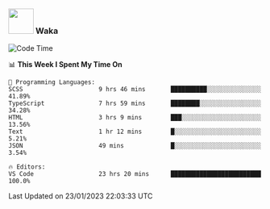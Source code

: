 ### <img src="https://media.giphy.com/media/VgCDAzcKvsR6OM0uWg/giphy.gif" width="50"> Waka

  <!--START_SECTION:waka-->
![Code Time](http://img.shields.io/badge/Code%20Time-1%2C206%20hrs%2036%20mins-blue)

📊 **This Week I Spent My Time On** 

```text
💬 Programming Languages: 
SCSS                     9 hrs 46 mins       ██████████░░░░░░░░░░░░░░░   41.89% 
TypeScript               7 hrs 59 mins       ████████░░░░░░░░░░░░░░░░░   34.28% 
HTML                     3 hrs 9 mins        ███░░░░░░░░░░░░░░░░░░░░░░   13.56% 
Text                     1 hr 12 mins        █░░░░░░░░░░░░░░░░░░░░░░░░   5.21% 
JSON                     49 mins             █░░░░░░░░░░░░░░░░░░░░░░░░   3.54%

🔥 Editors: 
VS Code                  23 hrs 20 mins      █████████████████████████   100.0%

```


 Last Updated on 23/01/2023 22:03:33 UTC
<!--END_SECTION:waka-->
